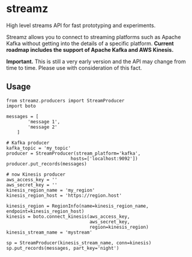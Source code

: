 # streamz
High level streams API for fast prototyping and experiments.

Streamz allows you to connect to streaming platforms such as Apache Kafka without getting into the details of a specific platform. **Current roadmap includes the support of Apache Kafka and AWS Kinesis.** 

**Important.** This is still a very early version and the API may change from time to time. Please use with consideration of this fact.

## Usage

```python3
from streamz.producers import StreamProducer
import boto

messages = [
        'message 1',
        'message 2'
    ]

# Kafka producer
kafka_topic = 'my_topic'
producer = StreamProducer(stream_platform='kafka',
                        hosts=['localhost:9092'])
producer.put_records(messages)

# now Kinesis producer
aws_access_key = ''
aws_secret_key = ''
kinesis_region_name = 'my_region'
kinesis_region_host = 'https://region.host'

kinesis_region = RegionInfo(name=kinesis_region_name, endpoint=kinesis_region_host)
kinesis = boto.connect_kinesis(aws_access_key,
                               aws_secret_key,
                               region=kinesis_region)
kinesis_stream_name = 'mystream'

sp = StreamProducer(kinesis_stream_name, conn=kinesis)
sp.put_records(messages, part_key='night')

```

